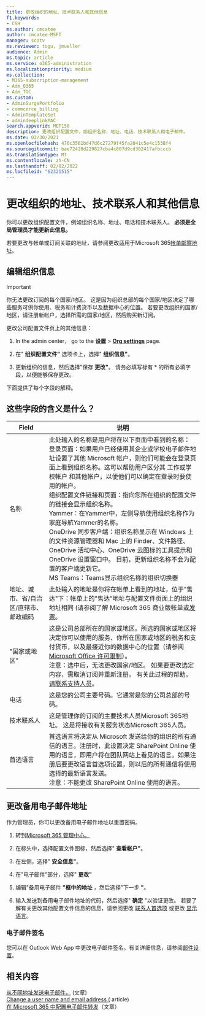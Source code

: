```yaml
---
title: 更改组织的地址、技术联系人和其他信息
f1.keywords:
- CSH
ms.author: cmcatee
author: cmcatee-MSFT
manager: scotv
ms.reviewer: tugu, jmueller
audience: Admin
ms.topic: article
ms.service: o365-administration
ms.localizationpriority: medium
ms.collection:
- M365-subscription-management
- Adm_O365
- Adm_TOC
ms.custom:
- AdminSurgePortfolio
- commcerce_billing
- AdminTemplateSet
- admindeeplinkMAC
search.appverid: MET150
description: 更改组织配置文件，如组织名称、地址、电话、技术联系人和电子邮件。
ms.date: 03/30/2021
ms.openlocfilehash: 470c3561bd47d6c27279f45fa2041c5e4c1538f4
ms.sourcegitcommit: bae72428d229827cba4c807d9cd362417afbcccb
ms.translationtype: MT
ms.contentlocale: zh-CN
ms.lasthandoff: 02/02/2022
ms.locfileid: "62321515"
---
```

# <a name="change-your-organizations-address-technical-contact-and-more"></a>更改组织的地址、技术联系人和其他信息
  
你可以更改组织配置文件，例如组织名称、地址、电话和技术联系人。 **必须是全局管理员才能更新此信息。**
  
若要更改与帐单或订阅关联的地址，请参阅更改适用于Microsoft 365[帐单邮寄地址](../../commerce/billing-and-payments/change-your-billing-addresses.md)。

## <a name="edit-organization-information"></a>编辑组织信息

> [!IMPORTANT]
> 你无法更改订阅的每个国家/地区。 这是因为组织总部的每个国家/地区决定了哪些服务可供你使用、税务和计费货币以及数据中心的位置。 若要更改组织的国家/地区，请注册新帐户，选择所需的国家/地区，然后购买新订阅。

更改公司配置文件页上的其他信息：
  
1. In the admin center， go to the **设置** \> <a href="https://go.microsoft.com/fwlink/p/?linkid=2053743" target="_blank">**Org settings**</a> page.

2. 在" **组织配置文件"** 选项卡上，选择" **组织信息"**。

3. 更新组织的信息，然后选择"保存 **更改"**。 请务必填写标有 * 的所有必填字段，以便能够保存更改。

下面提供了每个字段的解释。

## <a name="what-do-these-fields-mean"></a>这些字段的含义是什么？

|**Field**  |**说明**  |
|---------|---------|
|名称  <br/>   | 此处输入的名称是用户将在以下页面中看到的名称：  <br/>  登录页面：如果用户已经使用其企业或学校电子邮件地址设置了其他 Microsoft 帐户，则他们可能会在登录页面上看到组织名称。这可以帮助用户区分其 工作或学校帐户 和其他帐户，以便他们可以确定在登录时要使用的帐户。  <br/>  组织配置文件链接和页面：指向您所在组织的配置文件的链接会显示组织名称。  <br/>  Yammer：在Yammer中，左侧导航使用组织名称作为家庭导航Yammer的名称。  <br/> OneDrive 同步客户端：组织名称显示在 Windows 上的文件资源管理器和 Mac 上的 Finder、文件路径、OneDrive 活动中心、OneDrive 云图标的工具提示和 OneDrive 设置窗口中。 目前，更新组织名称不会为配置的客户端更新它。 <br/> MS Teams：Teams显示组织名称的组织切换器 <br/>  |
|地址、城市、省/自治区/直辖市、邮政编码  <br/>     | 此处输入的地址是你将在帐单上看到的地址，位于"售达"下：帐单上的"售达"地址与配置文件页面上的组织地址相同 (请参阅了解 Microsoft 365 商业版帐单或[发票](../../commerce/billing-and-payments/understand-your-invoice2.md)。  <br/>        |
|"国家或地区"  <br/>    | 这是公司总部所在的国家或地区。所选的国家或地区将决定你可以使用的服务、你所在国家或地区的税务和支付货币，以及最接近你的数据中心的位置（请参阅 [Microsoft Office 许可限制](https://office.microsoft.com/redir/FX103037529)）。  <br/>注意：选中后，无法更改国家/地区。 如果要更改选定内容，需取消订阅并重新注册。 有关此过程的帮助， [请联系支持人员](../../business-video/get-help-support.md)。        |
|电话  <br/>     | 这是您的公司主要号码。它通常是您的公司总部的号码。  <br/>        |
|技术联系人  <br/> |这是管理你的订阅的主要技术人员Microsoft 365地址。 这是将接收有关服务状态Microsoft 365人员。  <br/> |
|首选语言  <br/> |首选语言将决定从 Microsoft 发送给你的组织的所有通信的语言。注册时，此设置决定 SharePoint Online 使用的语言，即用户将在团队网站上看见的语言。如果注册后要更改语言首选项设置，则以后的所有通信将使用选择的最新语言发送。    <br/> 注意：不能更改 SharePoint Online 使用的语言。           |

## <a name="change-your-alternate-email-address"></a>更改备用电子邮件地址

作为管理员，你可以更改备用电子邮件地址以重置密码。

1. 转到<a href="https://go.microsoft.com/fwlink/p/?linkid=2024339" target="_blank">Microsoft 365 管理中心。</a>

2. 在标头中，选择配置文件图标，然后选择" **查看帐户"**。

3. 在左侧，选择" **安全信息"**。

4. 在"电子邮件"部分，选择" **更改"**

5. 编辑"备用电子邮件 **"框中的地址** ，然后选择"下一步 **"**。

6. 输入发送到备用电子邮件地址的代码，然后选择" **确定** "以验证更改。
若要了解有关更改其他配置文件信息的信息，请参阅更改 [联系人首选项](change-contact-preferences.md) 或更改 [显示语言](https://support.microsoft.com/office/6f238bff-5252-441e-b32b-655d5d85d15b)。
  
### <a name="email-signatures"></a>电子邮件签名
  
您可以在 Outlook Web App 中更改电子邮件签名。有关详细信息，请参阅[邮件设置](https://support.microsoft.com/office/30c69a79-efc6-42d2-b740-4bf1c1f8a01c)。

## <a name="related-content"></a>相关内容

[从不同地址发送电子邮件，](https://support.microsoft.com/office/ccba89cb-141c-4a36-8c56-6d16a8556d2e) (文章) \
[Change a user name and email address (](../add-users/change-a-user-name-and-email-address.md) article) \
[在 Microsoft 365 中配置电子邮件转发](../email/configure-email-forwarding.md)（文章）

